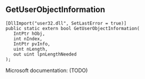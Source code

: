 ## GetUserObjectInformation

```
[DllImport("user32.dll", SetLastError = true)]
public static extern bool GetUserObjectInformation(
   IntPtr hObj,
   int nIndex,
   IntPtr pvInfo,
   uint nLength,
   out uint lpnLengthNeeded
);
```

Microsoft documentation: (TODO)
